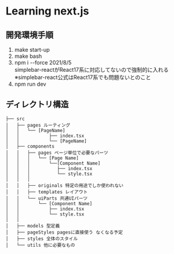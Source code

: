 # Learning next.js  

## 開発環境手順  
1. make start-up
2. make bash
3. npm i --force
2021/8/5  
simplebar-reactがReact17系に対応してないので強制的に入れる  
※simplebar-react公式はReact17系でも問題ないとのこと  
4. npm run dev

## ディレクトリ構造  

```
├── src
│   ├── pages ルーティング
│   │   └── [PageName]
│   │           ├── index.tsx
│   │           └── [PageName]
│   ├── components
│   │   ├── pages ページ単位で必要なパーツ
│   │   │   └── [Page Name]
│   │   │       └──[Component Name]
│   │   │          ├── index.tsx
│   │   │          └── style.tsx
│   │   │
│   │   ├── originals 特定の用途でしか使われない
│   │   ├── templates レイアウト
│   │   └── uiParts 共通UIパーツ
│   │       └── [Component Name]
│   │           ├── index.tsx
│   │           └── style.tsx
│   │
│   ├── models 型定義
│   ├── pageStyles pagesに直接使う なくなる予定
│   ├── styles 全体のスタイル
│   └── utils 他に必要なもの
```
